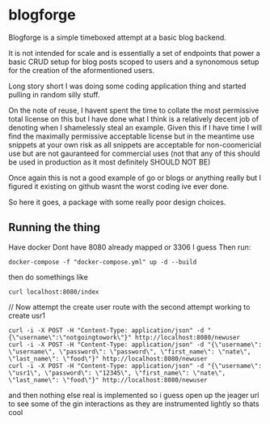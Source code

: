 # blogforge

Blogforge is a simple timeboxed attempt at a basic blog backend.

It is not intended for scale and is essentially a set of endpoints that power a basic CRUD setup for blog posts scoped to users and a synonomous setup for the creation of the aformentioned users.


Long story short I was doing some coding application thing and started pulling in random silly stuff.

On the note of reuse, I havent spent the time to collate the most permissive total license on this but I have done what I think is a relatively decent job of denoting when I shamelessly steal an example.
Given this if I have time I will find the maximally permissive acceptable license but in the meantime use snippets at your own risk as all snippets are acceptable for non-coomericial use 
but are not gauranteed for commercial uses (not that any of this should be used in production as it most definitely SHOULD NOT BE)

Once again this is not a good example of go or blogs or anything really but I figured it existing on github wasnt the worst coding ive ever done.

So here it goes, a package with some really poor design choices.



## Running the thing
Have docker
Dont have 8080 already mapped or 3306 I guess
Then run:
```
docker-compose -f "docker-compose.yml" up -d --build
```

then do somethings like
```
curl localhost:8080/index
```

// Now attempt the create user route with the second attempt working to create usr1
```
curl -i -X POST -H "Content-Type: application/json" -d "{\"username\":\"notgoingtowork\"}" http://localhost:8080/newuser
curl -i -X POST -H "Content-Type: application/json" -d "{\"username\": \"username\", \"password\": \"password\", \"first_name\": \"nate\", \"last_name\": \"food\"}" http://localhost:8080/newuser
curl -i -X POST -H "Content-Type: application/json" -d "{\"username\": \"usr1\", \"password\": \"12345\", \"first_name\": \"nate\", \"last_name\": \"food\"}" http://localhost:8080/newuser
```

and then nothing else real is implemented
so i guess open up the jeager url to see some of the gin interactions as they are instrumented lightly so thats cool